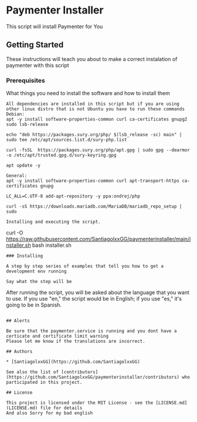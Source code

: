 # Paymenter Installer

This script will install Paymenter for You

## Getting Started

These instructions will teach you about to make a correct instalation of paymenter with this script
### Prerequisites

What things you need to install the software and how to install them

```
All dependencies are installed in this script but if you are using other linux distro that is not Ubuntu you have to run these commands
Debian:
apt -y install software-properties-common curl ca-certificates gnupg2 sudo lsb-release

echo "deb https://packages.sury.org/php/ $(lsb_release -sc) main" | sudo tee /etc/apt/sources.list.d/sury-php.list

curl -fsSL  https://packages.sury.org/php/apt.gpg | sudo gpg --dearmor -o /etc/apt/trusted.gpg.d/sury-keyring.gpg

apt update -y
```
```
General:
apt -y install software-properties-common curl apt-transport-https ca-certificates gnupg

LC_ALL=C.UTF-8 add-apt-repository -y ppa:ondrej/php

curl -sS https://downloads.mariadb.com/MariaDB/mariadb_repo_setup | sudo 
```

```
Installing and executing the script.

```
curl -O https://raw.githubusercontent.com/SantiagolxxGG/paymenterinstaller/main/installer.sh
bash installer.sh
```
### Installing

A step by step series of examples that tell you how to get a development env running

Say what the step will be

```
After running the script, you will be asked about the language that you want to use. If you use "en," the script would be in English; if you use "es," it's going to be in Spanish.
```

## Alerts

Be sure that the paymenter.service is running and you dont have a certicate and certificate limit warning
Please let me know if the translations are incorrect.

## Authors

* [SantiagolxxGG](https://github.com/SantiagolxxGG)

See also the list of [contributors](https://github.com/SantiagolxxGG/paymenterinstaller/contributors) who participated in this project.

## License

This project is licensed under the MIT License - see the [LICENSE.md](LICENSE.md) file for details
And also Sorry for my bad english

